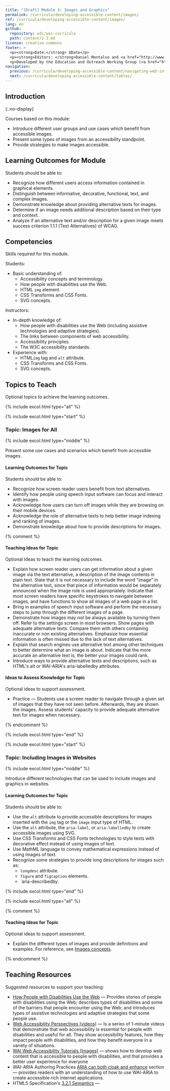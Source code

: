 ```yaml
---
title: "[Draft] Module 3: Images and Graphics"
permalink: /curricula/developing-accessible-content/images/
ref: /curricula/developing-accessible-content/images/
lang: en
github:
  repository: w3c/wai-curricula
  path: content/2-3.md
license: creative-commons
footer: >
  <p><strong>Date:</strong> $Date</p>
  <p><strong>Editors: </strong>Daniel Montalvo and <a href="http://www.w3.org/People/shadi/">Shadi Abou-Zahra</a>. Contributors: <a href="https://www.w3.org/WAI/EO/EOWG-members">EOWG Participants</a>. </p>
  <p>Developed by the Education and Outreach Working Group (<a href="http://www.w3.org/WAI/EO/">EOWG</a>). Developed with support from the <a href="https://www.w3.org/WAI/about/projects/wai-guide/">WAI-Guide Project</a> funded by the European Commission (EC) under the Horizon 2020 program (Grant Agreement 822245).</p>
navigation:
  previous: /curricula/developing-accessible-content/navigating-web-interfaces/
  next: /curricula/developing-accessible-content/tables/
---
```


## Introduction
{:.no-display}

Courses based on this module:

* Introduce different user groups and use cases which benefit from accessible images.
* Present some types of images from an accessibility standpoint.
* Provide strategies to make images accessible.

## Learning Outcomes for Module

Students should be able to:

* Recognize how different users access information contained in graphical elements.
* Distinguish between informative, decorative, functional, text, and complex images.
* Demonstrate knowledge about providing alternative texts for images.
* Determine if an image needs additional description based on their type and context.
* Analyze if an alternative text and/or description for a given image meets success criterion 1.1.1 (Text Alternatives) of WCAG.

## Competencies

Skills required for this module.

Students:

* Basic understanding of:
  * Accessibility concepts and terminology.
  * How people with disabilities use the Web.
  * HTML `img` element.
  * CSS Transforms and CSS Fonts.
  * SVG concepts.

Instructors:

* In-depth knowledge of:
  * How people with disabilities use the Web (including assistive technologies and adaptive strategies).
  * The links between components of web accessibility.
  * Accessibility principles.  
  * The W3C accessibility standards.
* Experience with:
  * HTML`img` tag and `alt` attribute.
  * CSS Transforms and CSS Fonts.
  * SVG concepts.

## Topics to Teach

Optional topics to achieve the learning outcomes.

{% include excol.html type="all" %}

{% include excol.html type="start" %}

### Topic: Images for All

{% include excol.html type="middle" %}

Present some use cases and scenarios which benefit from accessible images.

#### Learning Outcomes for Topic

Students should be able to:

* Recognize how screen reader users benefit from text alternatives.
* Identify how people using speech input software can focus and interact with images.
* Acknowledge how users can turn off images while they are browsing on their mobile devices.
* Acknowledge the role of alternative texts to help better image indexing and ranking of images.
* Demonstrate knowledge about how to provide descriptions for images.

{% comment %}

#### Teaching Ideas for Topic

Optional Ideas to teach the learning outcomes.

* Explain how screen reader users can get information about a given image via the text alternative, a description of the image contents in plain text. State that it is not necessary to include the word "image" in the alternative text, since that piece of information would be separately announced when the image role is used appropriately. Indicate that most screen readers have specific keystrokes to navigate between images, and have functions to show all images of a web page in a list.
* Bring in examples of speech input software and perform the necessary steps to jump through the different images of a page.
* Demonstrate how images may not be always available by turning them off. Refer to the settings screen in most browsers. Show pages with adequate alternative texts. Compare them with others containing inaccurate or non existing alternatives. Emphasize how essential information is often missed due to the lack of text alternatives.
* Explain that search engines use alternative text among other techniques to better determine what  an image is about. Indicate that the more accurate an alternative text is, the better your images could rank.
* Introduce ways to provide alternative texts and descriptions, such as HTML's alt or WAI-ARIA's aria-labelledby attributes. 

#### Ideas to Assess Knowledge for Topic

Optional ideas to support assessment.

* Practice &mdash; Students use a screen reader to navigate through a given set of images that they have not seen before. Afterwards, they are shown the images. Assess students' capacity to provide adequate alternative text for images when necessary.

{% endcomment %}

{% include excol.html type="end" %}

{% include excol.html type="start" %}

### Topic: Including Images in Websites

{% include excol.html type="middle" %}

Introduce different technologies that can be used to include images and graphics in websites.

#### Learning Outcomes for Topic

Students should be able to:

* Use the `alt` attribute to provide accessible descriptions for images inserted with the `img` tag or the `image` input type of HTML.
* Use the `alt` attribute, the `aria-label`, or `aria-labelledby` to create accessible images using SVG.
* Use CSS Transforms and CSS Fonts technologies to style texts with decorative effect instead of using images of text.
* Use MathML language to convey mathematical expressions instead of using images of text.
* Recognize some strategies to provide long descriptions for images such as:
  * `longdesc` attribute.
  * `figure` and `figcaption` elements.
  * `aria-describedby.

{% include excol.html type="end" %}

{% include excol.html type="all" %}

{% comment %}

#### Teaching Ideas for Topic

Optional ideas to support assessment.

* Explain the different types of images and provide definitions and examples. For reference, see [Images concepts](https://www.w3.org/WAI/tutorials/images/).

{% endcomment %}

## Teaching Resources

Suggested resources to support your teaching:

* [How People with Disabilities Use the Web](/people-use-web/) &mdash; Provides stories of people with disabilities using the Web; describes types of disabilities and some of the barriers that people encounter using the Web; and introduces types of assistive technologies and adaptive strategies that some people use.
* [Web Accessibility Perspectives (videos)](/perspective-videos/) &mdash; Is a series of 1-minute videos that demonstrate that web accessibility is essential for people with disabilities and useful for all. They show accessibility features, how they impact people with disabilities, and how they benefit everyone in a variety of situations.
* [WAI Web Accessibility Tutorials (Images)](https://www.w3.org/WAI/tutorials/images) &mdash; shows how to develop web content that is accessible to people with disabilities, and that provides a better user experience for everyone
* WAI-ARIA Authoring Practices [ARIA can both cloak and enhance](https://www.w3.org/TR/wai-aria-practices#principle-2-aria-can-both-cloak-and-enhance-creating-both-power-and-danger) section &mdash; provides readers with an understanding of how to use WAI-ARIA to create accessible rich internet applications. 
* HTML5 Specification's [3.2.1 Semantics](https://html.spec.whatwg.org/multipage/dom.html#semantics-2) &mdash; 